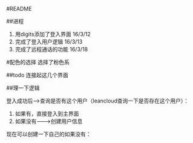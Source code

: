 #README


##进程
1. 用digits添加了登入界面 16/3/12
2. 完成了登入用户逻辑   16/3/13
3. 完成了远程通话的功能 16/3/18



#配色的选择
选择了粉色系


##todo
连接起这几个界面

##理一下逻辑


登入成功后-->查询是否有这个用户（leancloud查询一下是否存在这个用户）：
1. 如果有，直接登入到主界面
2. 如果没有--->创建用户信息



现在可以创建一下自己的如果没有：